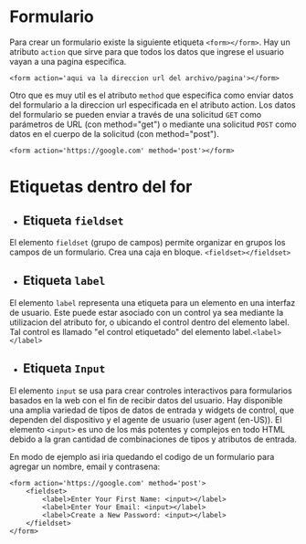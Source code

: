 # Formulario
Para crear un formulario existe la siguiente etiqueta
`<form></form>`. Hay un atributo `action` que sirve para que todos los datos que ingrese el usuario vayan a una pagina especifica.
```
<form action='aqui va la direccion url del archivo/pagina'></form>
```
Otro que es muy util es el atributo `method` que especifica como enviar datos del formulario a la direccion url especificada en el atributo action. Los datos del formulario se pueden enviar a través de una solicitud `GET` como parámetros de URL (con method="get") o mediante una solicitud `POST` como datos en el cuerpo de la solicitud (con method="post").
```
<form action='https://google.com' method='post'></form>
```
# Etiquetas dentro del for
* ## Etiqueta `fieldset`
El elemento `fieldset` (grupo de campos) permite organizar en grupos los campos de un formulario. Crea una caja en bloque. `<fieldset></fieldset>`
* ## Etiqueta `label`
El elemento `label` representa una etiqueta para un elemento en una interfaz de usuario. Este puede estar asociado con un control ya sea mediante la utilizacion del atributo for, o ubicando el control dentro del elemento label. Tal control es llamado "el control etiquetado" del elemento label.`<label></label>`
* ## Etiqueta `Input`
El elemento `input` se usa para crear controles interactivos para formularios basados en la web con el fin de recibir datos del usuario. Hay disponible una amplia variedad de tipos de datos de entrada y widgets de control, que dependen del dispositivo y el agente de usuario (user agent (en-US)). El elemento `<input>` es uno de los más potentes y complejos en todo HTML debido a la gran cantidad de combinaciones de tipos y atributos de entrada.

En modo de ejemplo asi iria quedando el codigo de un formulario para agregar un nombre, email y contrasena:
```
<form action='https://google.com' method='post'>
    <fieldset>
        <label>Enter Your First Name: <input></label>
        <label>Enter Your Email: <input></label>
        <label>Create a New Password: <input></label>
    </fieldset>
</form>